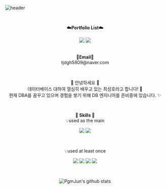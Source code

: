 ![header](https://capsule-render.vercel.app/api?type=waving&color=auto&height=300&section=header&text=welcome&fontSize=90&animation=fadeIn&fontAlignY=38&desc=chocouser's%22GitHub%20Profile&descAlignY=51&descAlign=62)

<br>

<p align="center">
    <Strong>☁️Portfolio List☁️</Strong><br><br>
    <a href="https://www.instagram.com/s_ho_mung" target="_blank"><img src="https://img.shields.io/badge/Instagram-E4405F?style=flat-square&logo=instagram&logoColor=white"/></a>
     <a href="https://github.com/chocouser/2022-programming"><img src="https://img.shields.io/badge/Github Projects-000000?style=flat-square&logo=github&logoColor=white"/></a> 
    <br>
<br><br>
<Strong>📧Email📧</Strong><br>tjdgh5809@naver.com<br>
</p>

<br>

<p align="center">
👋 안녕하세요 👋<br>
데이터베이스 대하여 열심히 배우고 있는 최성호라고 합니다! 🚀<br>
현재 DBA를 꿈꾸고 있으며 경험을 쌓기 위해 DB 엔지니어를 준비중에 있습니다. ✨<br>
</p>

<br>

<p align="center">
    <Strong>💪 Skills 💪</Strong><br>
    💡used as the main
</p>

<p align="center" display="inline-block">
    <img src="https://img.shields.io/badge/mysql-4479A1?style=for-the-badge&logo=mysql&logoColor=white">
    <img src="https://img.shields.io/badge/AWS-232F3E?style=for-the-badge&logo=oracle&logoColor=white">
  
</p><br>

<p align="center">
    💡used at least once
</p>

<p align="center" display="inline-block">
  
<img src="https://img.shields.io/badge/C-A8B9CC?style=for-the-badge&logo=C&logoColor=white">
  <img src="https://img.shields.io/badge/html-E34F26?style=for-the-badge&logo=html5&logoColor=white">
  <img src="https://img.shields.io/badge/android-3DDC84?style=for-the-badge&logo=android&logoColor=white"> 
    <img src="https://img.shields.io/badge/python-3776AB?style=for-the-badge&logo=python&logoColor=white"> 
</p>

<br>

<div align=center>

![PgmJun's github stats](https://github-readme-stats.vercel.app/api?username=PgmJun&show_icons=true)

